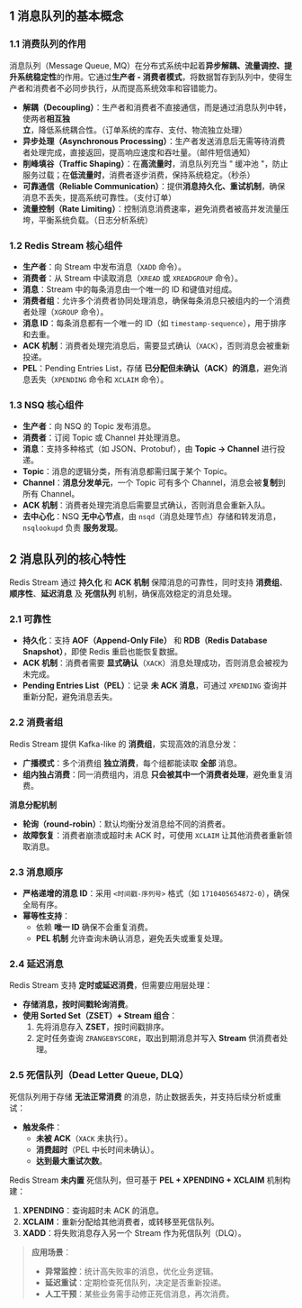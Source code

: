 ## 1 消息队列的基本概念

### 1.1 消费队列的作用

消息队列（Message Queue, MQ）在分布式系统中起着**异步解耦、流量调控、提升系统稳定性**的作用。它通过**生产者 - 消费者模式**，将数据暂存到队列中，使得生产者和消费者不必同步执行，从而提高系统效率和容错能力。

- **解耦（Decoupling）**：生产者和消费者不直接通信，而是通过消息队列中转，使两者**相互独立**，降低系统耦合性。（订单系统的库存、支付、物流独立处理）
- **异步处理（Asynchronous Processing）**：生产者发送消息后无需等待消费者处理完成，直接返回，提高响应速度和吞吐量。（邮件短信通知）
- **削峰填谷（Traffic Shaping）**：在**高流量时**，消息队列充当 " 缓冲池 "，防止服务过载；在**低流量时**，消费者逐步消费，保持系统稳定。（秒杀）
- **可靠通信（Reliable Communication）**：提供**消息持久化、重试机制**，确保消息不丢失，提高系统可靠性。（支付订单）
- **流量控制（Rate Limiting）**：控制消息消费速率，避免消费者被高并发流量压垮，平衡系统负载。（日志分析系统）

### 1.2 Redis Stream 核心组件

- **生产者**：向 Stream 中发布消息（`XADD` 命令）。
- **消费者**：从 Stream 中读取消息（`XREAD` 或 `XREADGROUP` 命令）。
- **消息**：Stream 中的每条消息由一个唯一的 ID 和键值对组成。
- **消费者组**：允许多个消费者协同处理消息，确保每条消息只被组内的一个消费者处理（`XGROUP` 命令）。
- **消息 ID**：每条消息都有一个唯一的 ID（如 `timestamp-sequence`），用于排序和去重。
- **ACK 机制**：消费者处理完消息后，需要显式确认（`XACK`），否则消息会被重新投递。
- **PEL**：Pending Entries List，存储 **已分配但未确认（ACK）的消息**，避免消息丢失（`XPENDING` 命令和 `XCLAIM` 命令）。

### 1.3 NSQ 核心组件

- **生产者**：向 NSQ 的 Topic 发布消息。
- **消费者**：订阅 Topic 或 Channel 并处理消息。
- **消息**：支持多种格式（如 JSON、Protobuf），由 **Topic -> Channel** 进行投递。
- **Topic**：消息的逻辑分类，所有消息都需归属于某个 Topic。
- **Channel**：**消息分发单元**，一个 Topic 可有多个 Channel，消息会被**复制**到所有 Channel。
- **ACK 机制**：消费者处理完消息后需要显式确认，否则消息会重新入队。
- **去中心化**：NSQ **无中心节点**，由 `nsqd`（消息处理节点）存储和转发消息，`nsqlookupd` 负责 **服务发现**。

## 2 消息队列的核心特性

Redis Stream 通过 **持久化** 和 **ACK 机制** 保障消息的可靠性，同时支持 **消费组**、**顺序性**、**延迟消息** 及 **死信队列** 机制，确保高效稳定的消息处理。

### 2.1 可靠性

- **持久化**：支持 **AOF（Append-Only File）** 和 **RDB（Redis Database Snapshot）**，即使 Redis 重启也能恢复数据。
- **ACK 机制**：消费者需要 **显式确认**（`XACK`）消息处理成功，否则消息会被视为未完成。
- **Pending Entries List（PEL）**：记录 **未 ACK 消息**，可通过 `XPENDING` 查询并重新分配，避免消息丢失。

### 2.2 消费者组

Redis Stream 提供 Kafka-like 的 **消费组**，实现高效的消息分发：

- **广播模式**：多个消费组 **独立消费**，每个组都能读取 **全部** 消息。
- **组内独占消费**：同一消费组内，消息 **只会被其中一个消费者处理**，避免重复消费。

**消息分配机制**

- **轮询（round-robin）**：默认均衡分发消息给不同的消费者。
- **故障恢复**：消费者崩溃或超时未 ACK 时，可使用 `XCLAIM` 让其他消费者重新领取消息。

### 2.3 消息顺序

- **严格递增的消息 ID**：采用 `<时间戳-序列号>` 格式（如 `1710405654872-0`），确保全局有序。
- **幂等性支持**：
    - 依赖 **唯一 ID** 确保不会重复消费。
    - **PEL 机制** 允许查询未确认消息，避免丢失或重复处理。

### 2.4 延迟消息

Redis Stream 支持 **定时或延迟消费**，但需要应用层处理：

- **存储消息，按时间戳轮询消费**。
- **使用 Sorted Set（ZSET）+ Stream 组合**：
    1. 先将消息存入 **ZSET**，按时间戳排序。
    2. 定时任务查询 `ZRANGEBYSCORE`，取出到期消息并写入 **Stream** 供消费者处理。

### 2.5 死信队列（Dead Letter Queue, DLQ）

死信队列用于存储 **无法正常消费** 的消息，防止数据丢失，并支持后续分析或重试：
- **触发条件**：
    - **未被 ACK**（`XACK` 未执行）。
    - **消费超时**（PEL 中长时间未确认）。
    - **达到最大重试次数**。

Redis Stream **未内置** 死信队列，但可基于 **PEL + XPENDING + XCLAIM** 机制构建：

1. **XPENDING**：查询超时未 ACK 的消息。
2. **XCLAIM**：重新分配给其他消费者，或转移至死信队列。
3. **XADD**：将失败消息存入另一个 Stream 作为死信队列（DLQ）。

> **应用场景**：
> - **异常监控**：统计高失败率的消息，优化业务逻辑。
> - **延迟重试**：定期检查死信队列，决定是否重新投递。
> - **人工干预**：某些业务需手动修正死信消息，再次消费。

